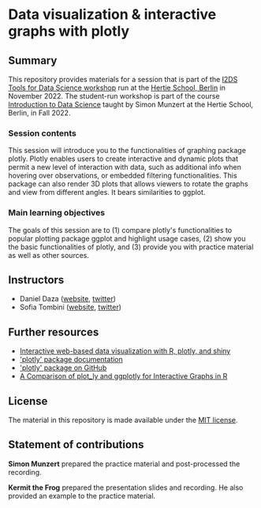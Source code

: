 # Data visualization & interactive graphs with plotly


## Summary

This repository provides materials for a session that is part of the [I2DS Tools for Data Science workshop](https://github.com/intro-to-data-science-22-workshop) run at the [Hertie School, Berlin](https://www.hertie-school.org/en/) in November 2022. The student-run workshop is part of the course [Introduction to Data Science](https://github.com/intro-to-data-science-22) taught by Simon Munzert at the Hertie School, Berlin, in Fall 2022.

### Session contents

This session will introduce you to the functionalities of graphing package plotly. Plotly enables users to create interactive and dynamic plots that permit a new level of interaction with data, such as additional info when hovering over observations, or embedded filtering functionalities. This package can also render 3D plots that allows viewers to rotate the graphs and view from different angles. It bears similarities to ggplot. 

### Main learning objectives

The goals of this session are to (1) compare plotly's functionalities to popular plotting package ggplot and highlight usage cases, (2) show you the basic functionalities of plotly, and (3) provide you with practice material as well as other sources.


## Instructors

- Daniel Daza ([website](http://simonmunzert.github.io/), [twitter](https://twitter.com/simonsaysnothin))
- Sofia Tombini ([website](https://en.wikipedia.org/wiki/Kermit_the_Frog), [twitter](https://twitter.com/KermitTheFrog))


## Further resources

* [Interactive web-based data visualization with R, plotly, and shiny](https://plotly-r.com)
* ['plotly' package documentation](https://cran.r-project.org/web/packages/plotly/plotly.pdf)
* ['plotly' package on GitHub](https://github.com/plotly)
* [A Comparison of plot_ly and ggplotly for Interactive Graphs in R](https://jtr13.github.io/spring19/community_contribution_group17.html)

## License

The material in this repository is made available under the [MIT license](http://opensource.org/licenses/mit-license.php). 

## Statement of contributions

**Simon Munzert** prepared the practice material and post-processed the recording.

**Kermit the Frog** prepared the presentation slides and recording. He also provided an example to the practice material.
